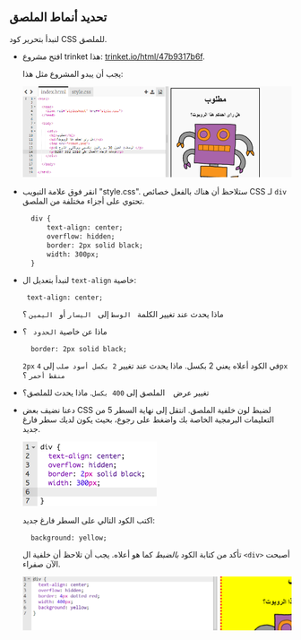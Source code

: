 ## تحديد أنماط الملصق

لنبدأ بتحرير كود CSS للملصق.

+ افتح مشروع trinket هذا: <a target="_blank" href="https://trinket.io/html/47b9317b6f">trinket.io/html/47b9317b6f</a>.
    
    يجب أن يبدو المشروع مثل هذا:
    
    ![لقطة الشاشة](images/wanted-starter.png)

+ انقر فوق علامة التبويب "style.css". ستلاحظ أن هناك بالفعل خصائص CSS لـ `div` تحتوي على أجزاء مختلفة من الملصق.
    
        div {
            text-align: center;
            overflow: hidden;
            border: 2px solid black;
            width: 300px;
        }   
        

+ لنبدأ بتعديل ال `text-align` خاصية:
    
       text-align: center;
    
    ماذا يحدث عند تغيير الكلمة ` الوسط` إلى ` اليسار` أو ` اليمين` ؟

+ ماذا عن خاصية `الحدود ` ؟
    
        border: 2px solid black;
        
    
    `2px` في الكود أعلاه يعني 2 بكسل. ماذا يحدث عند تغيير `2 بكسل أسود صلب` إلى `4px منقط أحمر` ؟

+ تغيير عرض ` ` الملصق إلى `400 بكسل`. ماذا يحدث للملصق؟

+ دعنا نضيف بعض CSS لضبط لون خلفية الملصق. انتقل إلى نهاية السطر 5 من التعليمات البرمجية الخاصة بك واضغط على رجوع، بحيث يكون لديك سطر فارغ جديد.
    
    ![لقطة الشاشة](images/wanted-newline.png)
    
    اكتب الكود التالي على السطر فارغ جديد:
    
        background: yellow;
        
    
    تأكد من كتابة الكود *بالضبط* كما هو أعلاه. يجب أن تلاحظ أن خلفية ال `<div>` أصبحت الآن صفراء.
    
    ![لقطة الشاشة](images/wanted-background.png)
